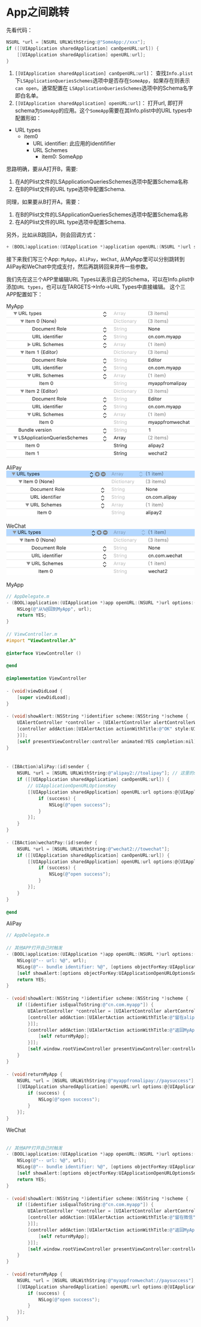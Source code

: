 # App之间跳转

先看代码：

```Objective-C
NSURL *url = [NSURL URLWithString:@"SomeApp://xxx"];
if ([[UIApplication sharedApplication] canOpenURL:url]) {
    [[UIApplication sharedApplication] openURL:url];
}
```

1. `[[UIApplication sharedApplication] canOpenURL:url]`： 查找`Info.plist`下`LSApplicationQueriesSchemes`选项中是否存在`SomeApp`，如果存在则表示`can open`，通常配置在 `LSApplicationQueriesSchemes`选项中的Schema名字即白名单。
2. `[[UIApplication sharedApplication] openURL:url]`： 打开url, 即打开schema为`SomeApp`的应用。这个`SomeApp`需要在其Info.plist中的URL types中配置形如：
- URL types
  - item0
    - URL identifier: 此应用的identififier
    - URL Schemes
      - item0: SomeApp

思路明确，要从A打开B，需要:
1. 在A的Plist文件的LSApplicationQueriesSchemes选项中配置Schema名称
2. 在B的Plist文件的URL type选项中配置Schema.

同理，如果要从B打开A，需要：
1. 在B的Plist文件的LSApplicationQueriesSchemes选项中配置Schema名称
2. 在A的Plist文件的URL type选项中配置Schema.

另外，比如从B跳回A，则会回调方式：

```Objective-C
+ (BOOL)application:(UIApplication *)application openURL:(NSURL *)url sourceApplication:(NSString *)sourceApplication annotation:(id)annotation
```

接下来我们写三个App: `MyApp`，`AliPay`，`WeChat`, 从MyApp里可以分别跳转到AliPay和WeChat中完成支付，然后再跳转回来并传一些参数。

我们先在这三个APP里编辑URL Types以表示自己的Schema，可以在Info.plist中添加`URL types`，也可以在TARGETS->Info->URL Types中直接编辑。
这个三APP配置如下：

MyApp
![](images/myapp.png)

AliPay
![](images/alipay.png)

WeChat
![](images/wechat.png)

MyApp

```Objective-C
// AppDelegate.m
- (BOOL)application:(UIApplication *)app openURL:(NSURL *)url options:(NSDictionary<UIApplicationOpenURLOptionsKey, id> *)options {
    NSLog(@"从%@回到MyApp", url);
    return YES;
}

// ViewController.m
#import "ViewController.h"

@interface ViewController ()

@end

@implementation ViewController

- (void)viewDidLoad {
    [super viewDidLoad];
}

- (void)showAlert:(NSString *)identifier scheme:(NSString *)scheme {
    UIAlertController *controller = [UIAlertController alertControllerWithTitle:@"AliPay" message:@"支付完成" preferredStyle:UIAlertControllerStyleAlert];
    [controller addAction:[UIAlertAction actionWithTitle:@"OK" style:UIAlertActionStyleDefault handler:^(UIAlertAction * _Nonnull action) {
    }]];
    [self presentViewController:controller animated:YES completion:nil];
}


- (IBAction)aliPay:(id)sender {
    NSURL *url = [NSURL URLWithString:@"alipay2://toalipay"]; // 这里的scheme即`alipay`，scheme一般不推荐大写，而且不允许带_等特殊字符，否则会被认为是非法的scheme
    if ([[UIApplication sharedApplication] canOpenURL:url]) {
        // UIApplicationOpenURLOptionsKey
        [[UIApplication sharedApplication] openURL:url options:@{UIApplicationOpenURLOptionUniversalLinksOnly:@(NO)} completionHandler:^(BOOL success) {
            if (success) {
                NSLog(@"open success");
            }
        }];
    }
}

- (IBAction)wechatPay:(id)sender {
    NSURL *url = [NSURL URLWithString:@"wechat2://towechat"];
    if ([[UIApplication sharedApplication] canOpenURL:url]) {
        [[UIApplication sharedApplication] openURL:url options:@{UIApplicationOpenURLOptionUniversalLinksOnly:@(NO)} completionHandler:^(BOOL success) {
            if (success) {
                NSLog(@"open success");
            }
        }];
    }
}

@end
```

AliPay

```Objective-C
// AppDelegate.m

// 其他APP打开自己时触发
- (BOOL)application:(UIApplication *)app openURL:(NSURL *)url options:(NSDictionary<UIApplicationOpenURLOptionsKey, id> *)options NS_AVAILABLE_IOS(9_0) {
    NSLog(@"-- url: %@", url);
    NSLog(@"-- bundle identifier: %@", [options objectForKey:UIApplicationOpenURLOptionsSourceApplicationKey]);
    [self showAlert:[options objectForKey:UIApplicationOpenURLOptionsSourceApplicationKey] scheme:url.host];
    return YES;
}

- (void)showAlert:(NSString *)identifier scheme:(NSString *)scheme {
    if ([identifier isEqualToString:@"cn.com.myapp"]) {
        UIAlertController *controller = [UIAlertController alertControllerWithTitle:@"AliPay" message:@"支付完成" preferredStyle:UIAlertControllerStyleAlert];
        [controller addAction:[UIAlertAction actionWithTitle:@"留在alipay" style:UIAlertActionStyleDefault handler:^(UIAlertAction * _Nonnull action) {
        }]];
        [controller addAction:[UIAlertAction actionWithTitle:@"返回MyApp" style:UIAlertActionStyleDefault handler:^(UIAlertAction * _Nonnull action) {
            [self returnMyApp];
        }]];
        [self.window.rootViewController presentViewController:controller animated:YES completion:nil];
    }
}

- (void)returnMyApp {
    NSURL *url = [NSURL URLWithString:@"myappfromalipay://paysuccess"];
    [[UIApplication sharedApplication] openURL:url options:@{UIApplicationOpenURLOptionUniversalLinksOnly:@(NO)} completionHandler:^(BOOL success) {
        if (success) {
            NSLog(@"open success");
        }
    }];
}
```

WeChat

```Objective-C

// 其他APP打开自己时触发
- (BOOL)application:(UIApplication *)app openURL:(NSURL *)url options:(NSDictionary<UIApplicationOpenURLOptionsKey, id> *)options NS_AVAILABLE_IOS(9_0) {
    NSLog(@"-- url: %@", url);
    NSLog(@"-- bundle identifier: %@", [options objectForKey:UIApplicationOpenURLOptionsSourceApplicationKey]);
    [self showAlert:[options objectForKey:UIApplicationOpenURLOptionsSourceApplicationKey] scheme:url.host];
    return YES;
}

- (void)showAlert:(NSString *)identifier scheme:(NSString *)scheme {
    if ([identifier isEqualToString:@"cn.com.myapp"]) {
        UIAlertController *controller = [UIAlertController alertControllerWithTitle:@"WeChatPay" message:@"微信支付完成" preferredStyle:UIAlertControllerStyleAlert];
        [controller addAction:[UIAlertAction actionWithTitle:@"留在微信" style:UIAlertActionStyleDefault handler:^(UIAlertAction * _Nonnull action) {
        }]];
        [controller addAction:[UIAlertAction actionWithTitle:@"返回MyApp" style:UIAlertActionStyleDefault handler:^(UIAlertAction * _Nonnull action) {
            [self returnMyApp];
        }]];
        [self.window.rootViewController presentViewController:controller animated:YES completion:nil];
    }
}

- (void)returnMyApp {
    NSURL *url = [NSURL URLWithString:@"myappfromwechat://paysuccess"];
    [[UIApplication sharedApplication] openURL:url options:@{UIApplicationOpenURLOptionUniversalLinksOnly:@(NO)} completionHandler:^(BOOL success) {
        if (success) {
            NSLog(@"open success");
        }
    }];
}
```



